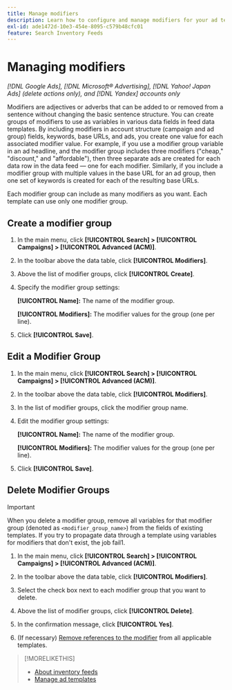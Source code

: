 ```yaml
---
title: Manage modifiers
description: Learn how to configure and manage modifiers for your ad templates for inventory data feeds.
exl-id: ade1472d-10e3-454e-8095-c579b48cfc01
feature: Search Inventory Feeds
---
```

# Managing modifiers

*[!DNL Google Ads], [!DNL Microsoft® Advertising], [!DNL Yahoo! Japan Ads] (delete actions only), and [!DNL Yandex] accounts only*

Modifiers are adjectives or adverbs that can be added to or removed from a sentence without changing the basic sentence structure. You can create groups of modifiers to use as variables in various data fields in feed data templates. By including modifiers in account structure (campaign and ad group) fields, keywords, base URLs, and ads, you create one value for each associated modifier value. For example, if you use a modifier group variable in an ad headline, and the modifier group includes three modifiers ("cheap," "discount," and "affordable"), then three separate ads are created for each data row in the data feed &mdash; one for each modifier. Similarly, if you include a modifier group with multiple values in the base URL for an ad group, then one set of keywords is created for each of the resulting base URLs.

Each modifier group can include as many modifiers as you want. Each template can use only one modifier group.

## Create a modifier group

1. In the main menu, click **[!UICONTROL Search] > [!UICONTROL Campaigns] > [!UICONTROL Advanced (ACM)]**.

1. In the toolbar above the data table, click **[!UICONTROL Modifiers]**.

1. Above the list of modifier groups, click **[!UICONTROL Create]**.

1. Specify the modifier group settings:

   **[!UICONTROL Name]:** The name of the modifier group.
   
   **[!UICONTROL Modifiers]:** The modifier values for the group (one per line).

1. Click **[!UICONTROL Save]**.

## Edit a Modifier Group

1. In the main menu, click **[!UICONTROL Search] > [!UICONTROL Campaigns] > [!UICONTROL Advanced (ACM)]**.

1. In the toolbar above the data table, click **[!UICONTROL Modifiers]**.

1. In the list of modifier groups, click the modifier group name.

1. Edit the modifier group settings:

   **[!UICONTROL Name]:** The name of the modifier group.
   
   **[!UICONTROL Modifiers]:** The modifier values for the group (one per line).

1. Click **[!UICONTROL Save]**.

## Delete Modifier Groups

>[!IMPORTANT]
>
>When you delete a modifier group, remove all variables for that modifier group (denoted as `<modifier_group_name>`) from the fields of existing templates. If you try to propagate data through a template using variables for modifiers that don't exist, the job fail1.

1. In the main menu, click **[!UICONTROL Search] > [!UICONTROL Campaigns] > [!UICONTROL Advanced (ACM)]**.

1. In the toolbar above the data table, click **[!UICONTROL Modifiers]**.

1. Select the check box next to each modifier group that you want to delete.

1. Above the list of modifier groups, click **[!UICONTROL Delete]**.

1. In the confirmation message, click **[!UICONTROL Yes]**.

1. (If necessary) [Remove references to the modifier](/help/search-social-commerce/campaign-management/inventory-feeds/ad-templates/ad-template-manage.md) from all applicable templates.

>[!MORELIKETHIS]
>
>* [About inventory feeds](/help/search-social-commerce/campaign-management/inventory-feeds/inventory-feeds-about.md)
>* [Manage ad templates](/help/search-social-commerce/campaign-management/inventory-feeds/ad-templates/ad-template-manage.md)
